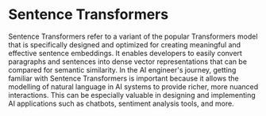# Sentence Transformers

Sentence Transformers refer to a variant of the popular Transformers model that is specifically designed and optimized for creating meaningful and effective sentence embeddings. It enables developers to easily convert paragraphs and sentences into dense vector representations that can be compared for semantic similarity. In the AI engineer's journey, getting familiar with Sentence Transformers is important because it allows the modelling of natural language in AI systems to provide richer, more nuanced interactions. This can be especially valuable in designing and implementing AI applications such as chatbots, sentiment analysis tools, and more.